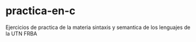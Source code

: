 # practica-en-c

Ejercicios de practica de la materia sintaxis y semantica de los lenguajes de la UTN FRBA
